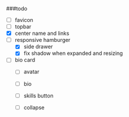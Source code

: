 ###todo 
 - [ ] favicon
 - [ ] topbar
  - [x] center name and links
  - [ ] responsive hamburger
    - [x] side drawer
    - [x] fix shadow when expanded and resizing
    
 - [ ] bio card
   - [ ] avatar
   - [ ] bio
   - [ ] skills button
   - [ ] collapse
   
   
